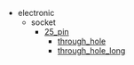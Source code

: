 * electronic
  * socket
    * [25_pin](electronic/socket/25_pin)
      * [through_hole](electronic/socket/25_pin/through_hole)
      * [through_hole_long](electronic/socket/25_pin/through_hole/through_hole_long)
